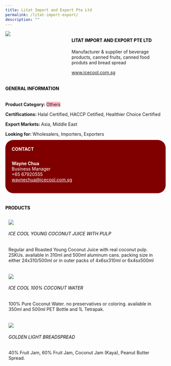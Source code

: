 ```yaml
--- 
title: Litat Import and Export Pte Ltd 
permalink: /litat-import-export/ 
description: ""
--- 
```

<div class="flex-paragraph"> 
<p style="text-transform: uppercase">
</p>
</div> 
<div class="flex-container" style="display: flex; flex-wrap: wrap;"> 
<div class="card sgds" style="flex: 1 1 40%; display: block;">
<img src="https://drive.google.com/uc?id=1T3q41M1YuKuogQSsUn3w95UpRSTO8G1k&amp;export=download">
</div> 
<div class="card-sgds" style="flex: 1 1 58%; display: block; margin-left: 3px"> 
<h4 style="text-transform: uppercase; color: black;">
<b>Litat Import and Export Pte Ltd
</b>
</h4> 
<p>Manufacturer &amp; supplier of beverage products, canned fruits, canned food produts and bread spread
</p> 
<p>
<a href="https://www.icecool.com.sg" target="_blank">www.icecool.com.sg
</a>
</p> 
</div> 
</div> 
<h4 style="text-transform: uppercase; color: black;">
<b>General Information
</b>
</h4> 
<div class="flex-container" style="display: flex; flex-wrap: wrap;"> 
<div class="card sgds" style="flex: 1 1 65%; display: block; align-self: stretch"> 
<div class="flex-paragraph"> 
<p>
<b>Product Category: 
</b>
<span style="background-color: pink; border-radius: 10 px;">Others
</span>
</p>
<p>
<b>Certifications: 
</b>Halal Certified, HACCP Cetified, Healthier Choice Certified
</p> 
<p>
<b>Export Markets: 
</b>Asia, Middle East
</p> 
<p style="margin-bottom: 10px;">
<b>Looking for: 
</b>Wholesalers, Importers, Exporters
</p> 
</div> 
</div> 
<div class="card sgds" style="flex: 1 1 35%; padding: 10px; display: block; background-color: maroon; border-radius: 25px; align-self: center;"> 
<h4 style="color: white; margin-top: 10px; margin-left: 10px;">CONTACT
</h4> 
<div class="flex-paragraph"> 
<p style="padding: 10px; color: white;">
<b>Wayne Chua
</b>
<br>Business Manager
<br>+65 67920555
<br>
<a href="mailto:waynechua@icecool.com.sg" style="color: white;">waynechua@icecool.com.sg
</a>
</p> 
</div> 
</div> 
</div> 
<br> 
<h4 style="text-transform: uppercase; color: black;">
<b>products
</b>
</h4> 
<div style="display: flex; flex-wrap: wrap;"> 
<div class="card sgds" style="flex: 1 1 47%; margin: 10px; display: block;"> 
<div class="flex-image" style="display: block;">
<img src="https://drive.google.com/uc?id=1uRyDK_3WykJ_oClC7Vkyj3IBEB4egh27&export=download">
</div> 
<div class="flex-paragraph"> 
<h6 style="text-transform: uppercase; color: black;">Ice Cool Young Coconut Juice with Pulp
</h6> 
<p>Regular and Roasted Young Coconut Juice with real coconut pulp. 2SKUs. available in 310ml and 500ml aluminum cans. packing size in either 24x310/500ml or in outer packs of 4x6sx310ml or 6x4sx500ml
</p>
</div> 
</div> 
<div class="card sgds" style="flex: 1 1 47%; margin: 10px; display: block;"> 
<div class="flex-image" style="display: block;">
<img src="https://drive.google.com/uc?id=1W3MbeeRMCQ635cLJEdvRUHL9jaca9kdL&export=download">
</div> 
<div class="flex-paragraph"> 
<h6 style="text-transform: uppercase; color: black;"> Ice Cool 100% Coconut Water
</h6> 
<p>100% Pure Coconut Water. no preservatives or coloring. available in 350ml and 500ml PET Bottle and 1L Tetrapak. 
</p>
</div> 
</div> 
<div class="card sgds" style="flex: 1 1 47%; margin: 10px; display: block;"> 
<div class="flex-image" style="display: block;">
<img src="https://drive.google.com/uc?id=1Qs69G-ph1Mfv3tvzJi2vcFF43ISGfhhK&export=download">
</div> 
<div class="flex-paragraph"> 
<h6 style="text-transform: uppercase; color: black;">Golden Light Breadspread
</h6> 
<p>40% Fruit Jam, 60% Fruit Jam, Coconut Jam (Kaya), Peanut Butter Spread.
</p>
</div> 
</div> 
</div>
